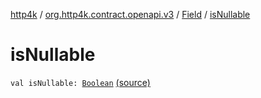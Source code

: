 [http4k](../../index.md) / [org.http4k.contract.openapi.v3](../index.md) / [Field](index.md) / [isNullable](./is-nullable.md)

# isNullable

`val isNullable: `[`Boolean`](https://kotlinlang.org/api/latest/jvm/stdlib/kotlin/-boolean/index.html) [(source)](https://github.com/http4k/http4k/blob/master/http4k-contract/src/main/kotlin/org/http4k/contract/openapi/v3/FieldRetrieval.kt#L46)